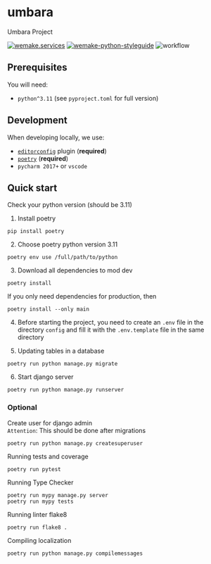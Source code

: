 # umbara

Umbara Project

[![wemake.services](https://img.shields.io/badge/%20-wemake.services-green.svg?label=%20&logo=data%3Aimage%2Fpng%3Bbase64%2CiVBORw0KGgoAAAANSUhEUgAAABAAAAAQCAMAAAAoLQ9TAAAABGdBTUEAALGPC%2FxhBQAAAAFzUkdCAK7OHOkAAAAbUExURQAAAAAAAAAAAAAAAAAAAAAAAAAAAAAAAP%2F%2F%2F5TvxDIAAAAIdFJOUwAjRA8xXANAL%2Bv0SAAAADNJREFUGNNjYCAIOJjRBdBFWMkVQeGzcHAwksJnAPPZGOGAASzPzAEHEGVsLExQwE7YswCb7AFZSF3bbAAAAABJRU5ErkJggg%3D%3D)](https://wemake-services.github.io)
[![wemake-python-styleguide](https://img.shields.io/badge/style-wemake-000000.svg)](https://github.com/wemake-services/wemake-python-styleguide)
![workflow](https://github.com/MrEndor/umbara/actions/workflows/test.yml/badge.svg)

## Prerequisites

You will need:

- `python^3.11` (see `pyproject.toml` for full version)

## Development

When developing locally, we use:

- [`editorconfig`](http://editorconfig.org/) plugin (**required**)
- [`poetry`](https://github.com/python-poetry/poetry) (**required**)
- `pycharm 2017+` or `vscode`


## Quick start

Сheck your python version (should be 3.11)

1) Install poetry
```shell
pip install poetry
```
2) Choose poetry python version 3.11
```shell
poetry env use /full/path/to/python
```
3) Download all dependencies to mod dev
```shell
poetry install
```
If you only need dependencies for production, then
```shell
poetry install --only main
```

4) Before starting the project, you need to create an `.env` file in the directory `config` and fill 
it with the `.env.template` file in the same directory

5) Updating tables in a database
```shell
poetry run python manage.py migrate
```

6) Start django server
```shell
poetry run python manage.py runserver
```

### Optional
Create user for django admin\
`Attention`: This should be done after migrations
```shell
poetry run python manage.py createsuperuser
```

Running tests and coverage
```shell
poetry run pytest
```

Running Type Checker
```shell
poetry run mypy manage.py server
poetry run mypy tests
```

Running linter flake8
```shell
poetry run flake8 .
```

Compiling localization
```shell
poetry run python manage.py compilemessages
```
